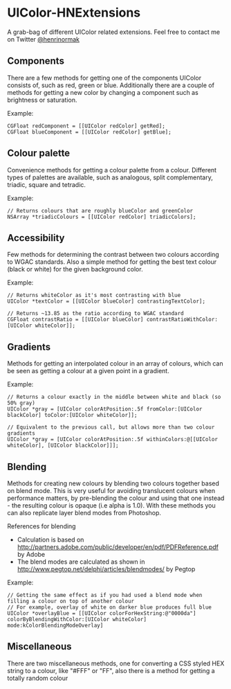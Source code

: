 UIColor-HNExtensions
====================

A grab-bag of different UIColor related extensions. Feel free to contact me on Twitter [@henrinormak](http://twitter.com/henrinormak "@henrinormak on Twitter") 

Components
----------

There are a few methods for getting one of the components UIColor consists of, such as red, green or blue. Additionally there are a couple of methods for getting a new color by changing a component such as brightness or saturation.

Example:

    CGFloat redComponent = [[UIColor redColor] getRed];
    CGFloat blueComponent = [[UIColor redColor] getBlue];


Colour palette
--------------

Convenience methods for getting a colour palette from a colour. Different types of palettes are available, such as analogous, split complementary, triadic, square and tetradic.

Example:

    // Returns colours that are roughly blueColor and greenColor
    NSArray *triadicColours = [[UIColor redColor] triadicColors];

Accessibility
-------------

Few methods for determining the contrast between two colours according to WGAC standards. Also a simple method for getting the best text colour (black or white) for the given background color.

Example:

    // Returns whiteColor as it's most contrasting with blue
    UIColor *textColor = [[UIColor blueColor] contrastingTextColor];
    
    // Returns ~13.85 as the ratio according to WGAC standard
    CGFloat contrastRatio = [[UIColor blueColor] contrastRatioWithColor:[UIColor whiteColor]]; 

Gradients
---------

Methods for getting an interpolated colour in an array of colours, which can be seen as getting a colour at a given point in a gradient.

Example:

    // Returns a colour exactly in the middle between white and black (so 50% gray)
    UIColor *gray = [UIColor colorAtPosition:.5f fromColor:[UIColor blackColor] toColor:[UIColor whiteColor]];
    
    // Equivalent to the previous call, but allows more than two colour gradients
    UIColor *gray = [UIColor colorAtPosition:.5f withinColors:@[[UIColor whiteColor], [UIColor blackColor]]];

Blending
--------

Methods for creating new colours by blending two colours together based on blend mode. This is very useful for avoiding translucent colours when performance matters, by pre-blending the colour and using that one instead - the resulting colour is opaque (i.e alpha is 1.0).
With these methods you can also replicate layer blend modes from Photoshop.

References for blending
- Calculation is based on http://partners.adobe.com/public/developer/en/pdf/PDFReference.pdf by Adobe
- The blend modes are calculated as shown in http://www.pegtop.net/delphi/articles/blendmodes/ by Pegtop

Example:

    // Getting the same effect as if you had used a blend mode when filling a colour on top of another colour
    // For example, overlay of white on darker blue produces full blue
    UIColor *overlayBlue = [[UIColor colorForHexString:@"0000da"] colorByBlendingWithColor:[UIColor whiteColor] mode:kColorBlendingModeOverlay]
    
Miscellaneous
-------------

There are two miscellaneous methods, one for converting a CSS styled HEX string to a colour, like "#FFF" or "FF", also there is a method for getting a totally random colour

